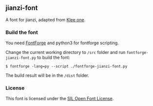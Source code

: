 ## jianzi-font

A font for jianzi, adapted from [Klee one](https://github.com/fontworks-fonts/Klee).

### Build the font

You need [FontForge](https://fontforge.org/) and python3 for fontforge scripting.

Change the current working directory to `/src` folder and run `fontforge-jianzi-font.py` to build the font:

```
$ fontforge -lang=py --script ./fontforge-jianzi-font.py
```

The build result will be in the `/dist` folder.

### License

This font is licensed under the [SIL Open Font License](https://scripts.sil.org/cms/scripts/page.php?site_id=nrsi&id=OFL).

